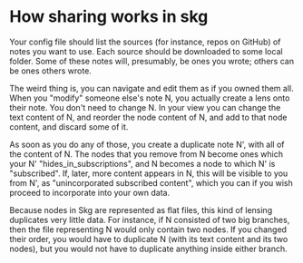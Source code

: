 # How sharing works in skg

Your config file should list the sources (for instance, repos on GitHub) of notes you want to use. Each source should be downloaded to some local folder. Some of these notes will, presumably, be ones you wrote; others can be ones others wrote.

The weird thing is, you can navigate and edit them as if you owned them all. When you "modify" someone else's note N, you actually create a lens onto their note. You don't need to change N. In your view you can change the text content of N, and reorder the node content of N, and add to that node content, and discard some of it.

As soon as you do any of those, you create a duplicate note N', with all of the content of N. The nodes that you remove from N become ones which your N' "hides_in_subscriptions", and N becomes a node to which N' is "subscribed". If, later, more content appears in N, this will be visible to you from N', as "unincorporated subscribed content", which you can if you wish proceed to incorporate into your own data.

Because nodes in Skg are represented as flat files, this kind of lensing duplicates very little data. For instance, if N consisted of two big branches, then the file representing N would only contain two nodes. If you changed their order, you would have to duplicate N (with its text content and its two nodes), but you would not have to duplicate anything inside either branch.
